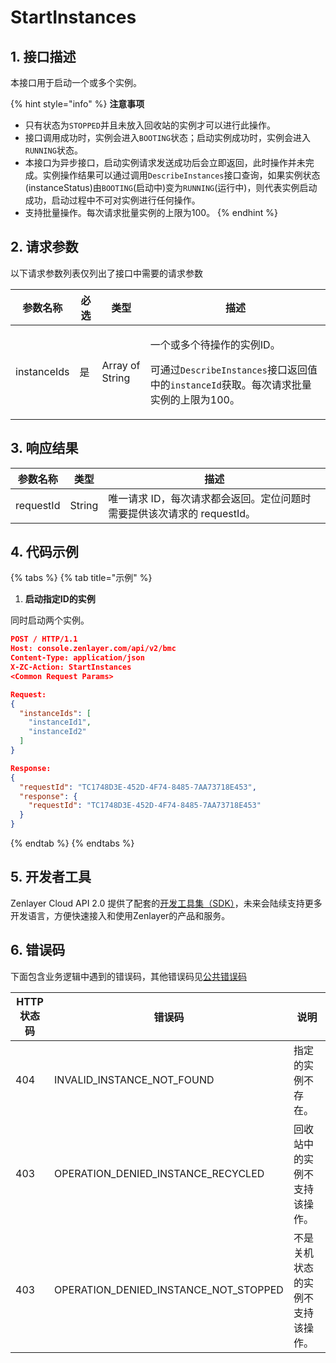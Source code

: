 # StartInstances

## 1. 接口描述

本接口用于启动一个或多个实例。

{% hint style="info" %}
**注意事项**

* 只有状态为`STOPPED`并且未放入回收站的实例才可以进行此操作。
* 接口调用成功时，实例会进入`BOOTING`状态；启动实例成功时，实例会进入`RUNNING`状态。
* 本接口为异步接口，启动实例请求发送成功后会立即返回，此时操作并未完成。实例操作结果可以通过调用`DescribeInstances`接口查询，如果实例状态(instanceStatus)由`BOOTING`(启动中)变为`RUNNING`(运行中)，则代表实例启动成功，启动过程中不可对实例进行任何操作。
* 支持批量操作。每次请求批量实例的上限为100。
{% endhint %}



## 2. 请求参数

以下请求参数列表仅列出了接口中需要的请求参数

| 参数名称        | 必选 | 类型              | 描述                                                                                                             |
| ----------- | -- | --------------- | -------------------------------------------------------------------------------------------------------------- |
| instanceIds | 是  | Array of String | <p>一个或多个待操作的实例ID。</p><p>可通过<code>DescribeInstances</code>接口返回值中的<code>instanceId</code>获取。每次请求批量实例的上限为100。</p> |



## 3. 响应结果

| 参数名称      | 类型     | 描述                                         |
| --------- | ------ | ------------------------------------------ |
| requestId | String | 唯一请求 ID，每次请求都会返回。定位问题时需要提供该次请求的 requestId。 |



## 4. 代码示例

{% tabs %}
{% tab title="示例" %}
1. **启动指定ID的实例**

同时启动两个实例。

```json
POST / HTTP/1.1
Host: console.zenlayer.com/api/v2/bmc
Content-Type: application/json
X-ZC-Action: StartInstances
<Common Request Params>

Request:
{
  "instanceIds": [
    "instanceId1",
    "instanceId2"
  ]
}

Response:
{
  "requestId": "TC1748D3E-452D-4F74-8485-7AA73718E453",
  "response": {
    "requestId": "TC1748D3E-452D-4F74-8485-7AA73718E453"
  }
}
```
{% endtab %}
{% endtabs %}



## 5. 开发者工具

Zenlayer Cloud API 2.0 提供了配套的[开发工具集（SDK）](../../api-introduction/sdk/)，未来会陆续支持更多开发语言，方便快速接入和使用Zenlayer的产品和服务。



## 6. 错误码

下面包含业务逻辑中遇到的错误码，其他错误码见[公共错误码](../../api-introduction/instruction/commonerrorcode.md)

| HTTP状态码 | 错误码                                       | 说明               |
| ------- | ----------------------------------------- | ---------------- |
| 404     | INVALID\_INSTANCE\_NOT\_FOUND             | 指定的实例不存在。        |
| 403     | OPERATION\_DENIED\_INSTANCE\_RECYCLED     | 回收站中的实例不支持该操作。   |
| 403     | OPERATION\_DENIED\_INSTANCE\_NOT\_STOPPED | 不是关机状态的实例不支持该操作。 |

